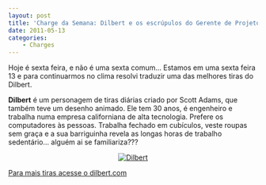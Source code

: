 ```yaml
---
layout: post
title: 'Charge da Semana: Dilbert e os escrúpulos do Gerente de Projetos'
date: 2011-05-13
categories:
    - Charges
---
```


Hoje é sexta feira, e não é uma sexta comum… Estamos em uma sexta feira 13 e para continuarmos no clima resolvi traduzir uma das melhores tiras do Dilbert.

<strong>Dilbert</strong> é um personagem de tiras diárias criado por Scott Adams, que também teve um desenho animado. Ele tem 30 anos, é engenheiro e trabalha numa empresa californiana de alta tecnologia. Prefere os computadores às pessoas. Trabalha fechado em cubículos, veste roupas sem graça e a sua barriguinha revela as longas horas de trabalho sedentário… alguém ai se familiariza???

<p align="center"><a href="http://blob.vitormeriat.com.br/images/2011/05/dilbert.png"><img src="http://blob.vitormeriat.com.br/images/2011/05/dilbert.png" alt="Dilbert" /></a></p>

<a href="http://www.dilbert.com" target="_blank">Para mais tiras acesse o dilbert.com</a>
